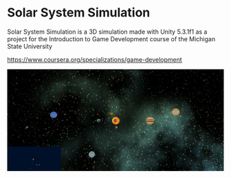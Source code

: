 # Solar System Simulation

Solar System Simulation is a 3D simulation made with Unity 5.3.1f1 as a project for the Introduction to Game Development course of the Michigan State University 

https://www.coursera.org/specializations/game-development

![alt tag](https://github.com/alvaromlg/solar-system-simulation/blob/master/Screenshoots/solarsystemsimulation1.png)

